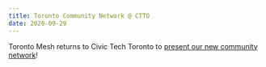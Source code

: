 ```yaml
---
title: Toronto Community Network @ CTTO
date: 2020-09-29
---
```

Toronto Mesh returns to Civic Tech Toronto to [present our new community network](https://www.youtube.com/watch?v=dY_5uc7Hwq4)!
